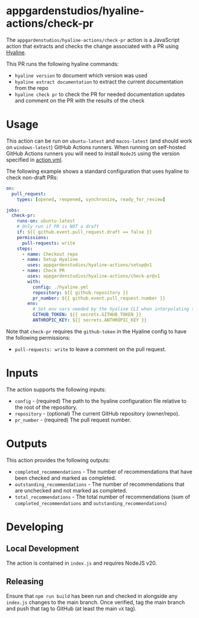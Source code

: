 # appgardenstudios/hyaline-actions/check-pr
The `appgardenstudios/hyaline-actions/check-pr` action is a JavaScript action that extracts and checks the change associated with a PR using [Hyaline](https://github.com/appgardenstudios/hyaline).

This PR runs the following hyaline commands:
* `hyaline version` to document which version was used
* `hyaline extract documentation` to extract the current documentation from the repo
* `hyaline check pr` to check the PR for needed documentation updates and comment on the PR with the results of the check

# Usage
This action can be run on `ubuntu-latest` and `macos-latest` (and should work on `windows-latest`) GitHub Actions runners. When running on self-hosted GitHub Actions runners you will need to install `NodeJS` using the version specified in [action.yml](./action.yml).

The following example shows a standard configuration that uses hyaline to check non-draft PRs:
```yaml
on:
  pull_request:
    types: [opened, reopened, synchronize, ready_for_review]

jobs:
  check-pr:
    runs-on: ubuntu-latest
    # Only run if PR is NOT a draft
    if: ${{ github.event.pull_request.draft == false }}
    permissions:
      pull-requests: write
    steps:
      - name: Checkout repo
      - name: Setup Hyaline
        uses: appgardenstudios/hyaline-actions/setup@v1
      - name: Check PR
        uses: appgardenstudios/hyaline-actions/check-pr@v1
        with:
          config: ./hyaline.yml
          repository: ${{ github.repository }}
          pr_number: ${{ github.event.pull_request.number }}
        env:
          # Set env vars needed by the hyaline CLI when interpolating the hyaline config
          GITHUB_TOKEN: ${{ secrets.GITHUB_TOKEN }}
          ANTHROPIC_KEY: ${{ secrets.ANTHROPIC_KEY }}
```

Note that `check-pr` requires the `github-token` in the Hyaline config to have the following permissions:
- `pull-requests: write` to leave a comment on the pull request.

# Inputs
The action supports the following inputs:

* `config` - (required) The path to the hyaline configuration file relative to the root of the repository.
* `repository`  - (optional) The current GitHub repository (owner/repo).
* `pr_number` - (required) The pull request number.

# Outputs
This action provides the following outputs:

* `completed_recommendations` - The number of recommendations that have been checked and marked as completed.
* `outstanding_recommendations` - The number of recommendations that are unchecked and not marked as completed.
* `total_recommendations` - The total number of recommendations (sum of `completed_recommendations` and `outstanding_recommendations`)


# Developing

## Local Development
The action is contained in `index.js` and requires NodeJS v20.

## Releasing
Ensure that `npm run build` has been run and checked in alongside any `index.js` changes to the main branch. Once verified, tag the main branch and push that tag to GitHub (at least the main `vX` tag).